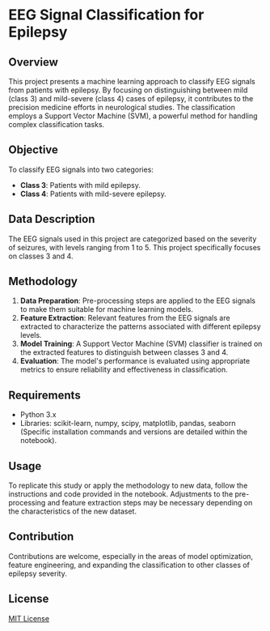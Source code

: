 
# EEG Signal Classification for Epilepsy

## Overview
This project presents a machine learning approach to classify EEG signals from patients with epilepsy. By focusing on distinguishing between mild (class 3) and mild-severe (class 4) cases of epilepsy, it contributes to the precision medicine efforts in neurological studies. The classification employs a Support Vector Machine (SVM), a powerful method for handling complex classification tasks.

## Objective
To classify EEG signals into two categories:
- **Class 3**: Patients with mild epilepsy.
- **Class 4**: Patients with mild-severe epilepsy.

## Data Description
The EEG signals used in this project are categorized based on the severity of seizures, with levels ranging from 1 to 5. This project specifically focuses on classes 3 and 4.

## Methodology
1. **Data Preparation**: Pre-processing steps are applied to the EEG signals to make them suitable for machine learning models.
2. **Feature Extraction**: Relevant features from the EEG signals are extracted to characterize the patterns associated with different epilepsy levels.
3. **Model Training**: A Support Vector Machine (SVM) classifier is trained on the extracted features to distinguish between classes 3 and 4.
4. **Evaluation**: The model's performance is evaluated using appropriate metrics to ensure reliability and effectiveness in classification.

## Requirements
- Python 3.x
- Libraries: scikit-learn, numpy, scipy, matplotlib, pandas, seaborn (Specific installation commands and versions are detailed within the notebook).

## Usage
To replicate this study or apply the methodology to new data, follow the instructions and code provided in the notebook. Adjustments to the pre-processing and feature extraction steps may be necessary depending on the characteristics of the new dataset.

## Contribution
Contributions are welcome, especially in the areas of model optimization, feature engineering, and expanding the classification to other classes of epilepsy severity.

## License
[MIT License](https://opensource.org/licenses/MIT)
